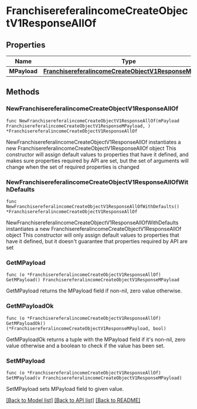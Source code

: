 # FranchisereferalincomeCreateObjectV1ResponseAllOf

## Properties

Name | Type | Description | Notes
------------ | ------------- | ------------- | -------------
**MPayload** | [**FranchisereferalincomeCreateObjectV1ResponseMPayload**](FranchisereferalincomeCreateObjectV1ResponseMPayload.md) |  | 

## Methods

### NewFranchisereferalincomeCreateObjectV1ResponseAllOf

`func NewFranchisereferalincomeCreateObjectV1ResponseAllOf(mPayload FranchisereferalincomeCreateObjectV1ResponseMPayload, ) *FranchisereferalincomeCreateObjectV1ResponseAllOf`

NewFranchisereferalincomeCreateObjectV1ResponseAllOf instantiates a new FranchisereferalincomeCreateObjectV1ResponseAllOf object
This constructor will assign default values to properties that have it defined,
and makes sure properties required by API are set, but the set of arguments
will change when the set of required properties is changed

### NewFranchisereferalincomeCreateObjectV1ResponseAllOfWithDefaults

`func NewFranchisereferalincomeCreateObjectV1ResponseAllOfWithDefaults() *FranchisereferalincomeCreateObjectV1ResponseAllOf`

NewFranchisereferalincomeCreateObjectV1ResponseAllOfWithDefaults instantiates a new FranchisereferalincomeCreateObjectV1ResponseAllOf object
This constructor will only assign default values to properties that have it defined,
but it doesn't guarantee that properties required by API are set

### GetMPayload

`func (o *FranchisereferalincomeCreateObjectV1ResponseAllOf) GetMPayload() FranchisereferalincomeCreateObjectV1ResponseMPayload`

GetMPayload returns the MPayload field if non-nil, zero value otherwise.

### GetMPayloadOk

`func (o *FranchisereferalincomeCreateObjectV1ResponseAllOf) GetMPayloadOk() (*FranchisereferalincomeCreateObjectV1ResponseMPayload, bool)`

GetMPayloadOk returns a tuple with the MPayload field if it's non-nil, zero value otherwise
and a boolean to check if the value has been set.

### SetMPayload

`func (o *FranchisereferalincomeCreateObjectV1ResponseAllOf) SetMPayload(v FranchisereferalincomeCreateObjectV1ResponseMPayload)`

SetMPayload sets MPayload field to given value.



[[Back to Model list]](../README.md#documentation-for-models) [[Back to API list]](../README.md#documentation-for-api-endpoints) [[Back to README]](../README.md)


